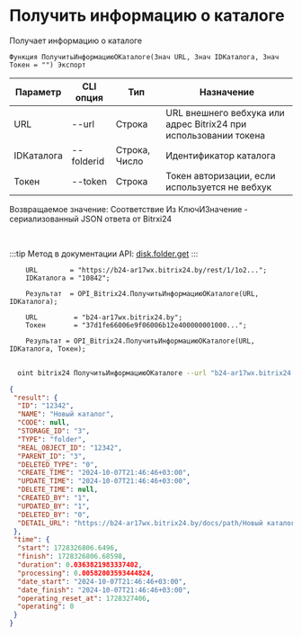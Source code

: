 ﻿---
sidebar_position: 1
---

# Получить информацию о каталоге
 Получает информацию о каталоге



`Функция ПолучитьИнформациюОКаталоге(Знач URL, Знач IDКаталога, Знач Токен = "") Экспорт`

  | Параметр | CLI опция | Тип | Назначение |
  |-|-|-|-|
  | URL | --url | Строка | URL внешнего вебхука или адрес Bitrix24 при использовании токена |
  | IDКаталога | --folderid | Строка, Число | Идентификатор каталога |
  | Токен | --token | Строка | Токен авторизации, если используется не вебхук |

  
  Возвращаемое значение:   Соответствие Из КлючИЗначение - сериализованный JSON ответа от Bitrxi24

<br/>

:::tip
Метод в документации API: [disk.folder.get](https://dev.1c-bitrix.ru/rest_help/disk/folder/disk_folder_get.php)
:::
<br/>


```bsl title="Пример кода"
    URL        = "https://b24-ar17wx.bitrix24.by/rest/1/1o2...";
    IDКаталога = "10842";

    Результат  = OPI_Bitrix24.ПолучитьИнформациюОКаталоге(URL, IDКаталога);

    URL         = "b24-ar17wx.bitrix24.by";
    Токен       = "37d1fe66006e9f06006b12e400000001000...";

    Результат = OPI_Bitrix24.ПолучитьИнформациюОКаталоге(URL, IDКаталога, Токен);
```



```sh title="Пример команды CLI"
    
  oint bitrix24 ПолучитьИнформациюОКаталоге --url "b24-ar17wx.bitrix24.by" --folderid "2490" --token "56898d66006e9f06006b12e400000001000..."

```

```json title="Результат"
{
 "result": {
  "ID": "12342",
  "NAME": "Новый каталог",
  "CODE": null,
  "STORAGE_ID": "3",
  "TYPE": "folder",
  "REAL_OBJECT_ID": "12342",
  "PARENT_ID": "3",
  "DELETED_TYPE": "0",
  "CREATE_TIME": "2024-10-07T21:46:46+03:00",
  "UPDATE_TIME": "2024-10-07T21:46:46+03:00",
  "DELETE_TIME": null,
  "CREATED_BY": "1",
  "UPDATED_BY": "1",
  "DELETED_BY": "0",
  "DETAIL_URL": "https://b24-ar17wx.bitrix24.by/docs/path/Новый каталог"
 },
 "time": {
  "start": 1728326806.6496,
  "finish": 1728326806.68598,
  "duration": 0.0363821983337402,
  "processing": 0.00582003593444824,
  "date_start": "2024-10-07T21:46:46+03:00",
  "date_finish": "2024-10-07T21:46:46+03:00",
  "operating_reset_at": 1728327406,
  "operating": 0
 }
}
```
